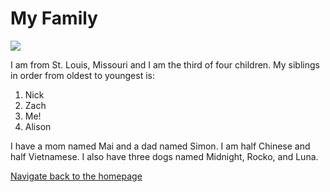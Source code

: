 # **My Family**
![](https://th.bing.com/th/id/R.d93852312f6fef3954b4dd838c6aec63?rik=uquHptoxcoysOQ&riu=http%3a%2f%2fclipartmag.com%2fimages%2fcartoon-family-pictures-12.png&ehk=5JKvQVhciZGZ%2b%2bCxEIt5JXw3SjuAFJcCxxVJClh1U1g%3d&risl=&pid=ImgRaw&r=0)

I am from St. Louis, Missouri and I am the third of four children. My siblings in order from oldest to youngest is:
1. Nick
2. Zach
3. Me!
4. Alison

I have a mom named Mai and a dad named Simon. I am half Chinese and half Vietnamese. I also have three dogs named Midnight, Rocko, and Luna.


[Navigate back to the homepage](https://github.com/julieto1/Midterm-Project-SP23/blob/11bf392acb18c891822438a2b3a865e2995c6bad/README.md)

